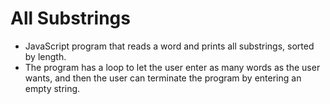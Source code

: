 # All Substrings
 
- JavaScript program that reads a word and prints all substrings, sorted by length.
- The program has a loop to let the user enter as many words as the user wants, and then the user can terminate the program by entering an empty string.
